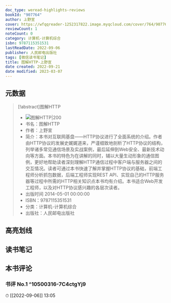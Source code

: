```yaml
---
doc_type: weread-highlights-reviews
bookId: "907764"
author: 上野宣
cover: https://wfqqreader-1252317822.image.myqcloud.com/cover/764/907764/t7_907764.jpg
reviewCount: 1
noteCount: 0
category: 计算机-计算机综合
isbn: 9787115351531
lastReadDate: 2022-09-06
publisher: 人民邮电出版社
tags: [微信读书笔记]
title: 图解HTTP-上野宣
date created: 2022-09-21
date modified: 2023-03-07
---
```


## 元数据

>[!abstract]图解HTTP
> - ![图解HTTP|200](https://wfqqreader-1252317822.image.myqcloud.com/cover/764/907764/t7_907764.jpg)
> - 书名：图解HTTP
> - 作者：上野宣
> - 简介：本书对互联网基盘——HTTP协议进行了全面系统的介绍。作者由HTTP协议的发展史娓娓道来，严谨细致地剖析了HTTP协议的结构，列举诸多常见通信场景及实战案例，最后延伸到Web安全、最新技术动向等方面。本书的特色为在讲解的同时，辅以大量生动形象的通信图例，更好地帮助读者深刻理解HTTP通信过程中客户端与服务器之间的交互情况。读者可通过本书快速了解并掌握HTTP协议的基础，前端工程师分析抓包数据，后端工程师实现REST API、实现自己的HTTP服务器等过程中所需的HTTP相关知识点本书均有介绍。本书适合Web开发工程师，以及对HTTP协议感兴趣的各层次读者。
> - 出版时间 2014-05-01 00:00:00
> - ISBN：9787115351531
> - 分类：计算机-计算机综合
> - 出版社：人民邮电出版社

## 高亮划线

## 读书笔记

## 本书评论

### 书评 No.1 ^10500316-7C4ctgYj9

⏱ [[2022-09-06]] 13:05
